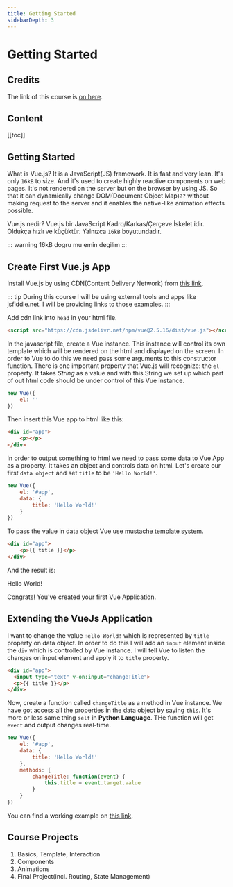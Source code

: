 ```yaml
---
title: Getting Started
sidebarDepth: 3
---
```


# Getting Started

## Credits

The link of this course is [on here](https://www.udemy.com/vuejs-2-the-complete-guide/learn/v4/t/lecture/5940922?start=0).

## Content

[[toc]]

## Getting Started

What is Vue.js? It is a JavaScript(JS) framework. It is fast and very lean. It's only `16kB` to size. And it's used to create highly reactive components on web pages. It's not rendered on the server but on the browser by using JS. So that it can dynamically change DOM(Document Object Map)`??` without making request to the server and it enables the native-like animation effects possible.   

Vue.js nedir? Vue.js bir JavaScript Kadro/Karkas/Çerçeve.İskelet idir. Oldukça hızlı ve küçüktür. Yalnızca `16kB` boyutundadır.

::: warning
16kB dogru mu emin degilim
:::

## Create First Vue.js App

Install Vue.js by using CDN(Content Delivery Network) from [this link](https://cdn.jsdelivr.net/npm/vue@2.5.16/dist/vue.js").

::: tip
During this course I will be using external tools and apps like jsfiddle.net. I will
be providing links to those examples.
:::

Add cdn link into `head` in your html file.

```html
<script src="https://cdn.jsdelivr.net/npm/vue@2.5.16/dist/vue.js"></script>
```

In the javascript file, create a Vue instance. This instance will control its own template which will be rendered on the html and displayed on the screen. In order to Vue to do this we need pass some arguments to this constructor function. There is one important property that Vue.js will recognize: the `el` property. It takes *String* as a value and with this String we set up which part of out html code should be under control of this Vue instance.

```javascript
new Vue({
	el: ''
})
```

Then insert this Vue app to html like this:
```html
<div id="app">
	<p></p>
</div>
```

In order to output something to html we need to pass some data to Vue App as a property. It takes an object and controls data on html. Let's create our first `data object` and set `title` to be `'Hello World!'`.

```javascript
new Vue({
	el: '#app',
	data: {
		title: 'Hello World!'
	}
})
```

To pass the value in data object Vue use [mustache template system](https://mustache.github.io/).

```html
<div id="app">
	<p>{{ title }}</p>
</div>
```

And the result is:

<p>Hello World!</p>

Congrats! You've created your first Vue Application.

## Extending the VueJs Application

I want to change the value `Hello World!` which is represented by `title` property on data object. In order to do this I will add an `input` element inside the `div` which is controlled by Vue instance. I will tell Vue to listen the changes on input element and apply it to `title` property.

```html
<div id="app">
  <input type="text" v-on:input="changeTitle">
  <p>{{ title }}</p>
</div>
```

Now, create a function called `changeTitle` as a method in Vue instance. We have got access all the properties in the data object by saying `this`. It's more or less same thing `self` in **Python Language**. THe function will get `event` and output changes real-time.

```javascript
new Vue({
	el: '#app',
	data: {
		title: 'Hello World!'
	},
	methods: {
		changeTitle: function(event) {
			this.title = event.target.value
		}
	}
})
```

You can find a working example on [this link](https://jsfiddle.net/maykjony/5f2uvfdt/).


## Course Projects

1. Basics, Template, Interaction
2. Components
3. Animations
4. Final Project(incl. Routing, State Management)

